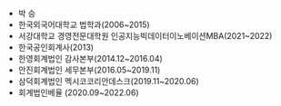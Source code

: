 - 박 승<br>
- 한국외국어대학교 법학과(2006~2015)
- 서강대학교 경영전문대학원 인공지능빅데이터이노베이션MBA(2021~2022)
- 한국공인회계사(2013)
- 한영회계법인 감사본부(2014.12~2016.04)
- 안진회계법인 세무본부(2016.05~2019.11)
- 삼덕회계법인 멕시코코리안데스크(2019.11~2020.06)
- 회계법인베율 (2020.09~2022.06)


